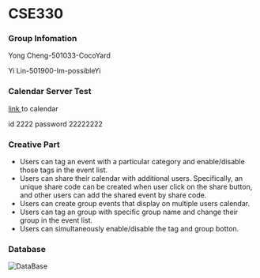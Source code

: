 # CSE330
### Group Infomation

Yong Cheng-501033-CocoYard

Yi Lin-501900-Im-possibleYi

### Calendar Server Test 

[link ](http://ec2-3-137-214-6.us-east-2.compute.amazonaws.com/~paully01/calendar/home.html)to calendar

id 2222
password 22222222

### Creative Part

- Users can tag an event with a particular category and enable/disable those tags in the event list. 
- Users can share their calendar with additional users. Specifically, an unique share code can be created when user click on the share button, and other users can add the shared event by share code. 
- Users can create group events that display on multiple users calendar.
- Users can tag an group with specific group name and change their group in the event list.  
- Users can simultaneously enable/disable the tag and group botton. 

### Database
![DataBase](database.png)
